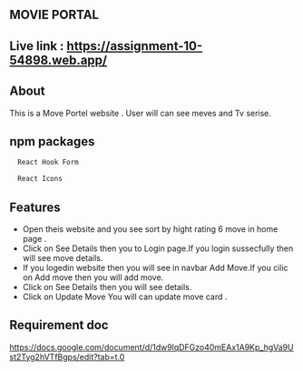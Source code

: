 ## MOVIE PORTAL

## Live link : https://assignment-10-54898.web.app/

## About

This is a Move Portel website . User will can see meves and Tv serise.

## npm packages

```bash
  React Hook Form
```

```bash
  React Icons
```

## Features

- Open theis website and you see sort by hight rating 6 move in home page .
- Click on See Details then you to Login page.If you login sussecfully then will see move details.
- If you logedin website then you will see in navbar Add Move.If you cilic on Add move then you will add move.
- Click on See Details then you will see details.
- Click on Update Move You will can update move card .

## Requirement doc

https://docs.google.com/document/d/1dw9lqDFGzo40mEAx1A9Kp_hgVa9Ust2Tyg2hVTfBgps/edit?tab=t.0
